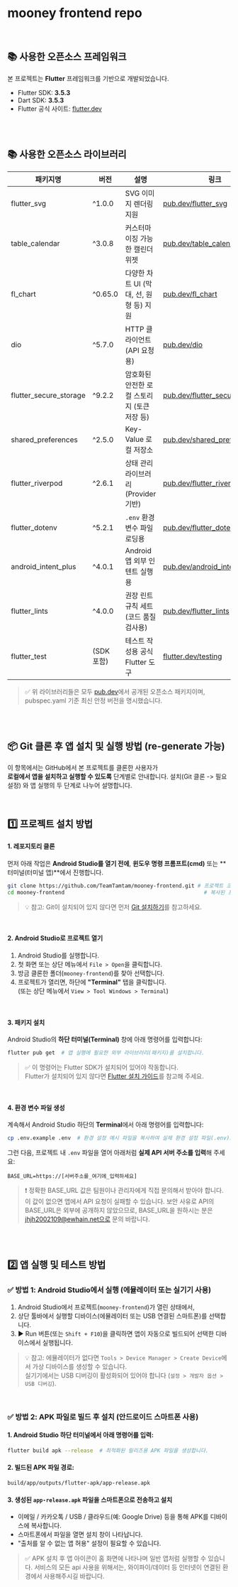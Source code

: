 # mooney frontend repo
<br>

## 📚 사용한 오픈소스 프레임워크

본 프로젝트는 **Flutter** 프레임워크를 기반으로 개발되었습니다.

- Flutter SDK: **3.5.3**
- Dart SDK: **3.5.3**
- Flutter 공식 사이트: [flutter.dev](https://flutter.dev)

<br><br>


## 📚 사용한 오픈소스 라이브러리

| 패키지명 | 버전 | 설명 | 링크 |
|----------|--------|------|------|
| flutter_svg | ^1.0.0 | SVG 이미지 렌더링 지원 | [pub.dev/flutter_svg](https://pub.dev/packages/flutter_svg) |
| table_calendar | ^3.0.8 | 커스터마이징 가능한 캘린더 위젯 | [pub.dev/table_calendar](https://pub.dev/packages/table_calendar) |
| fl_chart | ^0.65.0 | 다양한 차트 UI (막대, 선, 원형 등) 지원 | [pub.dev/fl_chart](https://pub.dev/packages/fl_chart) |
| dio | ^5.7.0 | HTTP 클라이언트 (API 요청용) | [pub.dev/dio](https://pub.dev/packages/dio) |
| flutter_secure_storage | ^9.2.2 | 암호화된 안전한 로컬 스토리지 (토큰 저장 등) | [pub.dev/flutter_secure_storage](https://pub.dev/packages/flutter_secure_storage) |
| shared_preferences | ^2.5.0 | Key-Value 로컬 저장소 | [pub.dev/shared_preferences](https://pub.dev/packages/shared_preferences) |
| flutter_riverpod | ^2.6.1 | 상태 관리 라이브러리 (Provider 기반) | [pub.dev/flutter_riverpod](https://pub.dev/packages/flutter_riverpod) |
| flutter_dotenv | ^5.2.1 | `.env` 환경 변수 파일 로딩용 | [pub.dev/flutter_dotenv](https://pub.dev/packages/flutter_dotenv) |
| android_intent_plus | ^4.0.1 | Android 앱 외부 인텐트 실행용 | [pub.dev/android_intent_plus](https://pub.dev/packages/android_intent_plus) |
| flutter_lints | ^4.0.0 | 권장 린트 규칙 세트 (코드 품질 검사용) | [pub.dev/flutter_lints](https://pub.dev/packages/flutter_lints) |
| flutter_test | (SDK 포함) | 테스트 작성용 공식 Flutter 도구 | [flutter.dev/testing](https://docs.flutter.dev/testing) |

> ✅ 위 라이브러리들은 모두 [pub.dev](https://pub.dev)에서 공개된 오픈소스 패키지이며, pubspec.yaml 기준 최신 안정 버전을 명시했습니다.

<br><br>

## 📦 Git 클론 후 앱 설치 및 실행 방법 (re-generate 가능)

이 항목에서는 GitHub에서 본 프로젝트를 클론한 사용자가  
**로컬에서 앱을 설치하고 실행할 수 있도록** 단계별로 안내합니다. 
설치(Git 클론 -> 필요 설정) 와 앱 실행의 두 단계로 나누어 설명합니다.

<br>

## 1️⃣ 프로젝트 설치 방법



#### 1. 레포지토리 클론
먼저 아래 작업은 **Android Studio를 열기 전에**, **윈도우 명령 프롬프트(cmd)** 또는 **터미널(터미널 앱)**에서 진행합니다.
```bash
git clone https://github.com/TeamTamtam/mooney-frontend.git # 프로젝트 코드를 내 컴퓨터에 복사(clone)합니다.
cd mooney-frontend                                            # 복사된 프로젝트 폴더로 이동합니다.
```

> 💡 참고: Git이 설치되어 있지 않다면 먼저 [Git 설치하기](https://git-scm.com/downloads)를 참고하세요.

<br>

#### 2. Android Studio로 프로젝트 열기

1. Android Studio를 실행합니다.  
2. 첫 화면 또는 상단 메뉴에서 `File > Open`을 클릭합니다.  
3. 방금 클론한 폴더(`mooney-frontend`)를 찾아 선택합니다.  
4. 프로젝트가 열리면, 하단에 **"Terminal"** 탭을 클릭합니다.  
   (또는 상단 메뉴에서 `View > Tool Windows > Terminal`)
<br>


#### 3. 패키지 설치

Android Studio의 **하단 터미널(Terminal)** 창에 아래 명령어를 입력합니다:

```bash
flutter pub get  # 앱 실행에 필요한 외부 라이브러리(패키지)를 설치합니다.
```

> ✅ 이 명령어는 Flutter SDK가 설치되어 있어야 작동합니다.  
> Flutter가 설치되어 있지 않다면 [Flutter 설치 가이드](https://docs.flutter.dev/get-started/install)를 참고해 주세요.

<br>

#### 4. 환경 변수 파일 생성

계속해서 Android Studio 하단의 **Terminal**에서 아래 명령어를 입력합니다:

```bash
cp .env.example .env  # 환경 설정 예시 파일을 복사하여 실제 환경 설정 파일(.env)로 만듭니다.
```

그런 다음, 프로젝트 내 `.env` 파일을 열어 아래처럼 **실제 API 서버 주소를 입력**해 주세요:

```
BASE_URL=https://[서버주소를_여기에_입력하세요]
```

> ❗ 정확한 BASE_URL 값은 팀원이나 관리자에게 직접 문의해서 받아야 합니다.  
> 이 값이 없으면 앱에서 API 요청이 실패할 수 있습니다.
> 보안 사유로 API의 BASE_URL은 외부에 공개하지 않았으므로, BASE_URL을 원하시는 분은 jhjh2002109@ewhain.net으로 문의 바랍니다.

<br><br>



## 2️⃣ 앱 실행 및 테스트 방법

### ✅ 방법 1: Android Studio에서 실행 (에뮬레이터 또는 실기기 사용)

1. Android Studio에서 프로젝트(`mooney-frontend`)가 열린 상태에서,
2. 상단 툴바에서 실행할 디바이스(에뮬레이터 또는 USB 연결된 스마트폰)를 선택합니다.
3. ▶ Run 버튼(또는 `Shift + F10`)을 클릭하면 앱이 자동으로 빌드되어 선택한 디바이스에서 실행됩니다.

> 💡 참고: 에뮬레이터가 없다면 `Tools > Device Manager > Create Device`에서 가상 디바이스를 생성할 수 있습니다.  
> 실기기에서는 USB 디버깅이 활성화되어 있어야 합니다 (`설정 > 개발자 옵션 > USB 디버깅`).

<br>

### ✅ 방법 2: APK 파일로 빌드 후 설치 (안드로이드 스마트폰 사용)

#### 1. Android Studio 하단 터미널에서 아래 명령어를 입력:

```bash
flutter build apk --release  # 최적화된 릴리즈용 APK 파일을 생성합니다.
```

#### 2. 빌드된 APK 파일 경로:

```
build/app/outputs/flutter-apk/app-release.apk
```

#### 3. 생성된 `app-release.apk` 파일을 스마트폰으로 전송하고 설치

- 이메일 / 카카오톡 / USB / 클라우드(예: Google Drive) 등을 통해 APK를 디바이스에 복사합니다.
- 스마트폰에서 파일을 열면 설치 창이 나타납니다.
- "출처를 알 수 없는 앱 허용" 설정이 필요할 수 있습니다.

> ✅ APK 설치 후 앱 아이콘이 홈 화면에 나타나며 일반 앱처럼 실행할 수 있습니다.
> 서비스의 모든 api 사용을 위해서는, 와이파이/데이터 등 인터넷이 연결된 환경에서 사용해주시길 바랍니다.
